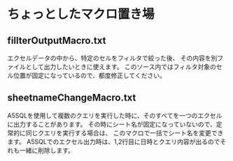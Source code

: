 # ちょっとしたマクロ置き場## fillterOutputMacro.txtエクセルデータの中から、特定のセルをフィルタで絞った後、その内容を別ファイルとして出力したいときに使えます。このソース内ではフィルタ対象のセル位置が固定になっているので、都度修正してください。## sheetnameChangeMacro.txtA5SQLを使用して複数のクエリを実行した時に、そのすべてを一つのエクセルに出力することがあります。その時にシート名が固定になっていないので、定常的に同じクエリを実行する場合は、このマクロで一括でシート名を変更できます。A5SQLでのエクセル出力時は、1,2行目に日時とクエリ内容が出るのでそれも一緒に削除します。
